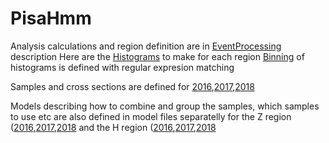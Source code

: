 # PisaHmm
Analysis calculations and region definition are in [EventProcessing](eventprocessing.py) description 
Here are the  [Histograms](histograms.py) to make for each region
[Binning](histobinning.py) of histograms is defined with regular expresion matching

Samples and cross sections are defined for [2016](samples2016.py),[2017](samples2017.py),[2018](samples2018.py)

Models describing how to combine and group the samples, which samples to use etc are also defined in model files separatelly for the Z region ([2016](models2016Z.py),[2017](models2017Z.py),[2018](models2018Z.py) and the H region ([2016](models2016H.py),[2017](models2017H.py),[2018](models2018H.py)




